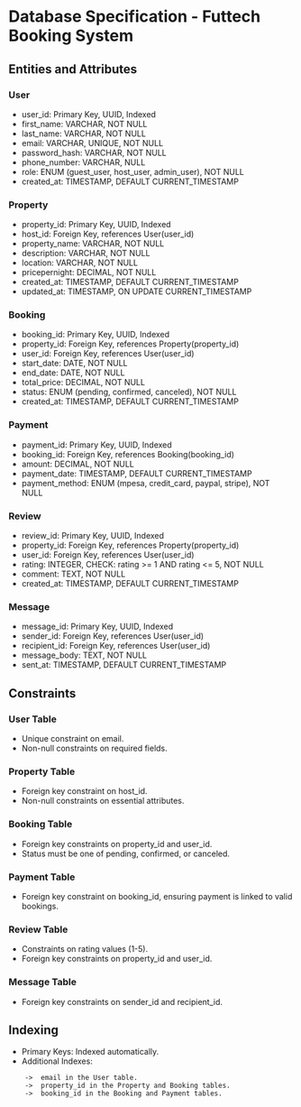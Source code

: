 # Database Specification - Futtech Booking System

## Entities and Attributes

### User
* user_id: Primary Key, UUID, Indexed
* first_name: VARCHAR, NOT NULL
* last_name: VARCHAR, NOT NULL
* email: VARCHAR, UNIQUE, NOT NULL
* password_hash: VARCHAR, NOT NULL
* phone_number: VARCHAR, NULL
* role: ENUM (guest_user, host_user, admin_user), NOT NULL
* created_at: TIMESTAMP, DEFAULT CURRENT_TIMESTAMP

### Property
* property_id: Primary Key, UUID, Indexed
* host_id: Foreign Key, references User(user_id)
* property_name: VARCHAR, NOT NULL
* description: VARCHAR, NOT NULL
* location: VARCHAR, NOT NULL
* pricepernight: DECIMAL, NOT NULL
* created_at: TIMESTAMP, DEFAULT CURRENT_TIMESTAMP
* updated_at: TIMESTAMP, ON UPDATE CURRENT_TIMESTAMP

### Booking
* booking_id: Primary Key, UUID, Indexed
* property_id: Foreign Key, references Property(property_id)
* user_id: Foreign Key, references User(user_id)
* start_date: DATE, NOT NULL
* end_date: DATE, NOT NULL
* total_price: DECIMAL, NOT NULL
* status: ENUM (pending, confirmed, canceled), NOT NULL
* created_at: TIMESTAMP, DEFAULT CURRENT_TIMESTAMP

### Payment
* payment_id: Primary Key, UUID, Indexed
* booking_id: Foreign Key, references Booking(booking_id)
* amount: DECIMAL, NOT NULL
* payment_date: TIMESTAMP, DEFAULT CURRENT_TIMESTAMP
* payment_method: ENUM (mpesa, credit_card, paypal, stripe), NOT NULL

### Review
* review_id: Primary Key, UUID, Indexed
* property_id: Foreign Key, references Property(property_id)
* user_id: Foreign Key, references User(user_id)
* rating: INTEGER, CHECK: rating >= 1 AND rating <= 5, NOT NULL
* comment: TEXT, NOT NULL
* created_at: TIMESTAMP, DEFAULT CURRENT_TIMESTAMP

### Message
* message_id: Primary Key, UUID, Indexed
* sender_id: Foreign Key, references User(user_id)
* recipient_id: Foreign Key, references User(user_id)
* message_body: TEXT, NOT NULL
* sent_at: TIMESTAMP, DEFAULT CURRENT_TIMESTAMP

## Constraints

### User Table
* Unique constraint on email.
* Non-null constraints on required fields.

### Property Table
* Foreign key constraint on host_id.
* Non-null constraints on essential attributes.

### Booking Table
* Foreign key constraints on property_id and user_id.
* Status must be one of pending, confirmed, or canceled.

### Payment Table
* Foreign key constraint on booking_id, ensuring payment is linked to valid bookings.

### Review Table
* Constraints on rating values (1-5).
* Foreign key constraints on property_id and user_id.

### Message Table
* Foreign key constraints on sender_id and recipient_id.

## Indexing
* Primary Keys: Indexed automatically.
* Additional Indexes:
```
	->	email in the User table.
	->	property_id in the Property and Booking tables.
	->	booking_id in the Booking and Payment tables.
```
